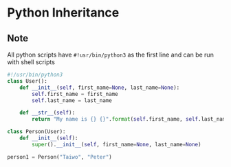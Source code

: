 #	Python Inheritance

## Note
All python scripts have ```#!usr/bin/python3``` as the first line and can be run with shell scripts


```py
#!/usr/bin/python3
class User():
	def __init__(self, first_name=None, last_name=None):
		self.first_name = first_name
		self.last_name = last_name

	def __str__(self):
		return "My name is {} {}".format(self.first_name, self.last_name)

class Person(User):
	def __init__(self):
		super().__init__(self, first_name=None, last_name=None)

person1 = Person("Taiwo", "Peter")
```
